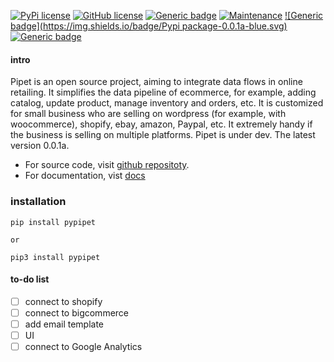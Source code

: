 [![PyPi license](https://badgen.net/pypi/license/pip/)](https://pypi.com/project/pip/)
[![GitHub license](https://img.shields.io/github/license/Naereen/StrapDown.js.svg)](https://github.com/Naereen/StrapDown.js/blob/master/LICENSE)
[![Generic badge](https://img.shields.io/badge/Status-dev-orange.svg)](https://shields.io/)
[![Maintenance](https://img.shields.io/badge/Maintained%3F-yes-green.svg)](https://GitHub.com/Naereen/StrapDown.js/graphs/commit-activity)
[![Generic badge](https://img.shields.io/badge/Pypi package-0.0.1a-blue.svg)](https://shields.io/)
[![Generic badge](https://img.shields.io/badge/Python-3.8-blue.svg)](https://shields.io/)

#### intro

Pipet is an open source project, aiming to integrate data flows in online retailing. It simplifies the data pipeline of ecommerce, for example, adding catalog, update product, manage inventory and orders, etc. It is customized for small business who are selling on wordpress (for example, with woocommerce), shopify, ebay, amazon, Paypal, etc. It extremely handy if the business is selling on multiple platforms. Pipet is under dev. The latest version 0.0.1a. 

* For source code,  visit  [github repositoty](https://).
* For documentation, vist [docs]()

### installation

    pip install pypipet

    or 

    pip3 install pypipet

#### to-do list

- [ ] connect to shopify
- [ ] connect to bigcommerce
- [ ] add email template
- [ ] UI
- [ ] connect to Google Analytics